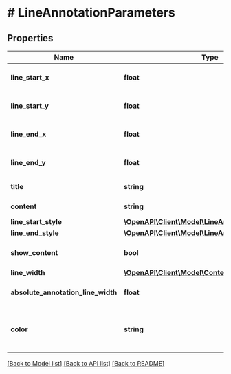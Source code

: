 # # LineAnnotationParameters

## Properties

Name | Type | Description | Notes
------------ | ------------- | ------------- | -------------
**line_start_x** | **float** | Specifies if the horizontal coordinate of line annotation start point. | [optional] 
**line_start_y** | **float** | Specifies if the vertical coordinate of line annotation start point. | [optional] 
**line_end_x** | **float** | Specifies if the horizontal coordinate of line annotation end point. | [optional] 
**line_end_y** | **float** | Specifies if the vertical coordinate of line annotation end point. | [optional] 
**title** | **string** | Specifies the title of the annotation, if any. | [optional] 
**content** | **string** | Specify the content of the annotation, if any. | [optional] 
**line_start_style** | [**\OpenAPI\Client\Model\LineAnnotationEndingStyle**](LineAnnotationEndingStyle.md) |  | [optional] 
**line_end_style** | [**\OpenAPI\Client\Model\LineAnnotationEndingStyle**](LineAnnotationEndingStyle.md) |  | [optional] 
**show_content** | **bool** | Specifies if the popup of annotation shall be opened by default. | [optional] 
**line_width** | [**\OpenAPI\Client\Model\ContentSize**](ContentSize.md) |  | [optional] 
**absolute_annotation_line_width** | **float** | Specifies the absolute line width of the annotation, in points. | [optional] 
**color** | **string** | Specifies the color of the annotation, using the color name (ie: \&quot;red\&quot;) or its RGBa code (ie: \&quot;rgba(255,0,0,1)\&quot;). | [optional] [default to 'red']

[[Back to Model list]](../../README.md#documentation-for-models) [[Back to API list]](../../README.md#documentation-for-api-endpoints) [[Back to README]](../../README.md)



